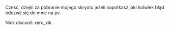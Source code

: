 Cześć, dzięki za pobranie mojego skryotu jeżeli napotkasz jaki kolwiek błąd odezwij się do mnie na pv.

Nick discord: xero_xik
